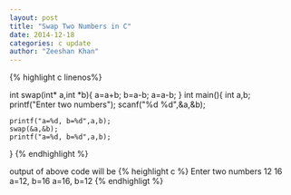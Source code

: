 ```yaml
---
layout: post
title: "Swap Two Numbers in C"
date: 2014-12-18
categories: c update
author: "Zeeshan Khan"
---
```

{% highlight c linenos%}

int swap(int* a,int *b){
  a=a+b;
  b=a-b;
  a=a-b;
}
int main(){
    int a,b;
    printf("Enter two numbers");
    scanf("%d %d",&a,&b);
    
    printf("a=%d, b=%d",a,b);
    swap(&a,&b);
    printf("a=%d, b=%d",a,b);
}
{% endhighlight %}

output of above code will be 
{% heighlight c %}
Enter two numbers
12 16
a=12, b=16
a=16, b=12
{% endhighligt %}
